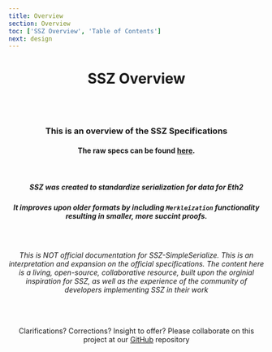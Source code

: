 ```yaml
---
title: Overview
section: Overview
toc: ['SSZ Overview', 'Table of Contents']
next: design
---
```

<div align='center' id='SSZ%20Overview'>

# SSZ Overview

<br/>
<br/>

### This is an overview of the SSZ Specifications
#### The raw specs can be found [here](#/specs).

<br/>

##### SSZ was created to standardize serialization for data for Eth2
##### It improves upon older formats by including `Merkleization` functionality resulting in smaller, more succint proofs.

<br/>

###### This is NOT official documentation for SSZ-SimpleSerialize. This is an interpretation and expansion on the official specifications. The content here is a living, open-source, collaborative resource, built upon the orginial inspiration for SSZ, as well as the experience of the community of developers implementing SSZ in their work

<br/>

Clarifications? Corrections? Insight to offer? Please collaborate on this project at our [GitHub](#https://www.github.com/scottypoi/ssz-simpleserialize) repository

